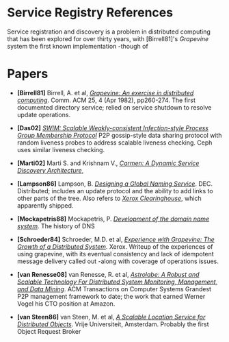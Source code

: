 <!---
   Licensed to the Apache Software Foundation (ASF) under one or more
   contributor license agreements.  See the NOTICE file distributed with
   this work for additional information regarding copyright ownership.
   The ASF licenses this file to You under the Apache License, Version 2.0
   (the "License"); you may not use this file except in compliance with
   the License.  You may obtain a copy of the License at

       http://www.apache.org/licenses/LICENSE-2.0

   Unless required by applicable law or agreed to in writing, software
   distributed under the License is distributed on an "AS IS" BASIS,
   WITHOUT WARRANTIES OR CONDITIONS OF ANY KIND, either express or implied.
   See the License for the specific language governing permissions and
   limitations under the License.
-->
  
# Service Registry References

Service registration and discovery is a problem in distributed computing that has been explored for over thirty years, with 
[Birrell81]'s *Grapevine* system the first known implementation -though of 

# Papers

* **[Birrell81]** Birrell, A. et al, [*Grapevine: An exercise in distributed computing*](http://research.microsoft.com/apps/pubs/default.aspx?id=63661). Comm. ACM 25, 4 (Apr 1982), pp260-274. 
The first documented directory service; relied on service shutdown to resolve update operations.

* **[Das02]** [*SWIM: Scalable Weakly-consistent Infection-style Process Group Membership Protocol*](http://www.cs.cornell.edu/~asdas/research/dsn02-swim.pdf)
P2P gossip-style data sharing protocol with random liveness probes to address scalable liveness checking. Ceph uses similar liveness checking.

* **[Marti02]** Marti S. and Krishnam V., [*Carmen: A Dynamic Service Discovery Architecture*](http://www.hpl.hp.com/techreports/2002/HPL-2002-257), 

* **[Lampson86]** Lampson, B. [*Designing a Global Naming Service*](http://research.microsoft.com/en-us/um/people/blampson/36-GlobalNames/Acrobat.pdf). DEC. 
Distributed; includes an update protocol and the ability to add links to other parts of the tree. Also refers to [*Xerox Clearinghouse*](http://bitsavers.informatik.uni-stuttgart.de/pdf/xerox/parc/techReports/OPD-T8103_The_Clearinghouse.pdf), which apparently shipped.

* **[Mockapetris88]** Mockapetris, P. [*Development of the domain name system*](http://bnrg.eecs.berkeley.edu/~randy/Courses/CS268.F08/papers/31_dns.pdf). The history of DNS

* **[Schroeder84]** Schroeder, M.D. et al, [*Experience with Grapevine: The Growth of a Distributed System*](http://research.microsoft.com/apps/pubs/default.aspx?id=61509). Xerox.
Writeup of the experiences of using grapevine, with its eventual consistency and lack of idempotent message delivery called out -along with coverage of operations issues.

* **[van Renesse08]**  van Renesse, R. et al, [*Astrolabe: A Robust and Scalable Technology For Distributed System Monitoring, Management, and Data Mining*](http://www.cs.cornell.edu/home/rvr/papers/astrolabe.pdf). ACM Transactions on Computer Systems
Grandest P2P management framework to date; the work that earned Werner Vogel his CTO position at Amazon.
 
* **[van Steen86]** van Steen, M. et al, [*A Scalable Location Service for Distributed Objects*](http://www.cs.vu.nl/~ast/publications/asci-1996a.pdf). 
Vrije Universiteit, Amsterdam. Probably the first Object Request Broker



 
